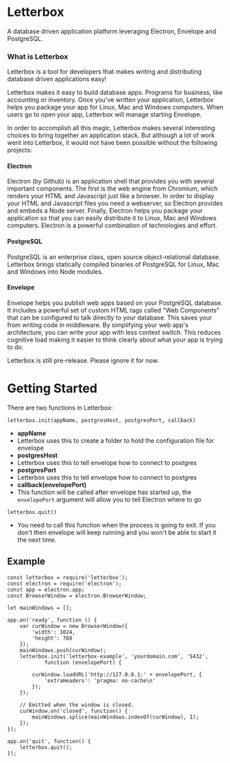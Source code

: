 # Letterbox
A database driven application platform leveraging Electron, Envelope and PostgreSQL.

### What is Letterbox
Letterbox is a tool for developers that makes writing and distributing database driven applications easy!

Letterbox makes it easy to build database apps. Programs for business, like accounting or inventory. Once you've written your application, Letterbox helps you package your app for Linux, Mac and Windows computers. When users go to open your app, Letterbox will manage starting Envelope.

In order to accomplish all this magic, Letterbox makes several interesting choices to bring together an application stack. But although a lot of work went into Letterbox, it would not have been possible without the following projects:

#### Electron 
Electron (by Github) is an application shell that provides you with several important components. The first is the web engine from Chromium, which renders your HTML and Javascript just like a browser. In order to display your HTML and Javascript files you need a webserver, so Electron provides and embeds a Node server. Finally, Electron helps you package your application so that you can easily distribute it to Linux, Mac and Windows computers. Electron is a powerful combination of technologies and effort.

#### PostgreSQL
PostgreSQL is an enterprise class, open source object-relational database. Letterbox brings statically compiled binaries of PostgreSQL for Linux, Mac and Windows into Node modules.

#### Envelope
Envelope helps you publish web apps based on your PostgreSQL database. It includes a powerful set of custom HTML tags called "Web Components" that can be configured to talk directly to your database. This saves your from writing code in middleware. By simplifying your web app's architecture, you can write your app with less context switch. This reduces cognitive load making it easier to think clearly about what your app is trying to do.

Letterbox is still pre-release. Please ignore it for now.

# Getting Started

There are two functions in Letterbox:

`letterbox.init(appName, postgresHost, postgresPort, callback)`
- **appName**
 - Letterbox uses this to create a folder to hold the configuration file for envelope
- **postgresHost**
 - Letterbox uses this to tell envelope how to connect to postgres
- **postgresPort**
 - Letterbox uses this to tell envelope how to connect to postgres
- **callback(envelopePort)**
 - This function will be called after envelope has started up, the `envelopePort` argument will allow you to tell Electron where to go


`letterbox.quit()`
- You need to call this function when the process is going to exit. If you don't then envelope will keep running and you won't be able to start it the next time.

## Example

	const letterbox = require('letterbox');
	const electron = require('electron');
	const app = electron.app;
	const BrowserWindow = electron.BrowserWindow;

	let mainWindows = [];

	app.on('ready', function () {
		var curWindow = new BrowserWindow({
			'width': 1024,
			'height': 768
		});
		mainWindows.push(curWindow);
		letterbox.init('letterbox-example', 'yourdomain.com', '5432',
				function (envelopePort) {

			curWindow.loadURL('http://127.0.0.1:' + envelopePort, {
				'extraHeaders': 'pragma: no-cache\n'
			});
		});

		// Emitted when the window is closed.
		curWindow.on('closed', function() {
			mainWindows.splice(mainWindows.indexOf(curWindow), 1);
		});
	});

	app.on('quit', function() {
		letterbox.quit();
	});
  
